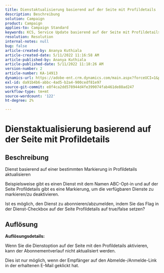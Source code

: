 ```yaml
---
title: Dienstaktualisierung basierend auf der Seite mit Profildetails
description: Beschreibung
solution: Campaign
product: Campaign
applies-to: Campaign Standard
keywords: KCS, Service Update basierend auf der Seite mit Profildetails
resolution: Resolution
internal-notes: null
bug: false
article-created-by: Ananya Kuthiala
article-created-date: 5/11/2022 11:16:58 AM
article-published-by: Ananya Kuthiala
article-published-date: 5/11/2022 11:18:26 AM
version-number: 2
article-number: KA-14913
dynamics-url: https://adobe-ent.crm.dynamics.com/main.aspx?forceUCI=1&pagetype=entityrecord&etn=knowledgearticle&id=9bbe52db-1bd1-ec11-a7b5-0022480a8e40
exl-id: da91b4b6-abbc-4ad5-b2a4-900cedf81e97
source-git-commit: e8f4ca2dd578944d4fe399074fab461de88ad247
workflow-type: tm+mt
source-wordcount: '122'
ht-degree: 2%

---
```


# Dienstaktualisierung basierend auf der Seite mit Profildetails

## Beschreibung


Dienst basierend auf einer bestimmten Markierung in Profildetails aktualisieren



Beispielsweise gibt es einen Dienst mit dem Namen ABC-Opt-in und auf der Seite Profildetails gibt es eine Markierung, um die verfügbaren Dienste zu markieren/zu deaktivieren.

Ist es möglich, den Dienst zu abonnieren/abzumelden, indem Sie das Flag in der Dienst-Checkbox auf der Seite Profildetails auf true/false setzen?
















## Auflösung


<b>Auflösungsdetails:</b>



Wenn Sie die Dienstoption auf der Seite mit den Profildetails aktivieren, kann der Abonnementverlauf nicht aktualisiert werden.

Dies ist nur möglich, wenn der Empfänger auf den Abmelde-/Anmelde-Link in der erhaltenen E-Mail geklickt hat.
